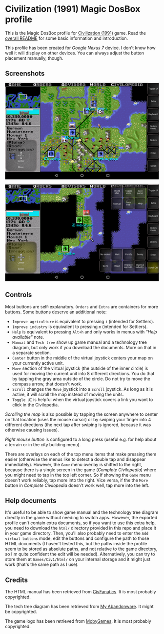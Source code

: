 # Civilization (1991) Magic DosBox profile

This is the Magic DosBox profile for [Civilization (1991)][MobyGames] game.
Read the [overall README] for some basic information and introduction.

This profile has been created for *Google Nexus 7* device. I don't know how
well it will display on other devices. You can always adjust the button
placement manually, though.

## Screenshots
![screenshot 1][screen1]

![screenshot 2][screen2]

## Controls

Most buttons are self-explanatory. `Orders` and `Extra` are containers for more
buttons. Some buttons deserve an additional note:
* `Improve agriculture` is equivalent to pressing `i` (intended for Settlers).
* `Improve industry` is equivalent to pressing `m` (intended for Settlers).
* `Help` is equivalent to pressing `Alt+h` and only works in menus with
  *"Help available"* note.
* `Manual` and `Tech tree` show up game manual and a technology tree diagram,
  but only work if you download the documents. More on that in a separate
  section.
* `Center` button in the middle of the virtual joystick centers your map on
  your currently active unit.
* `Move` section of the virtual joystick (the outside of the inner circle) is
  used for moving the current unit into 8 different directions. You do that by
  tapping the gray area outside of the circle. Do not try to move the compass
  arrow, that doesn't work.
* `Scroll` changes the `Move` joystick into a `Scroll` joystick. As long as it
  is active, it will scroll the map instead of moving the units.
* `Toggle UI` is helpful when the virtual joystick covers a link you want to
  click in the Civilopedia.

*Scrolling the map* is also possible by tapping the screen anywhere to center
on that location (uses the mouse cursor) or by swiping your finger into 4
different directions (the next tap after swiping is ignored, because it was
otherwise causing issues).

*Right mouse button* is configured to a long press (useful e.g. for help about
a terrain or in the city building menu).

There are overlays on each of the top menu items that make pressing them
easier (otherwise the menus like to detect a double tap and disappear
immediately). However, the `Game` menu overlay is shifted to the right,
because there is a single screen in the game (*Complete Civilopedia*) where
you might need to tap in the top left corner. So if showing the `Game` menu
doesn't work reliably, tap more into the right. Vice versa, if the the `More`
button in *Complete Civilopedia* doesn't work well, tap more into the left.

## Help documents

It's useful to be able to show game manual and the technology tree diagram
directly in the game without needing to switch apps. However, the exported
profile can't contain extra documents, so if you want to use this extra help,
you need to download the `html/` directory provided in this repo and place it
in your game directory. Then, you'll also probably need to enter the `Add
virtual buttons` mode, edit the buttons and configure the path to those
HTML documents (I haven't tested this, but the paths inside the profile seem
to be stored as absolute paths, and not relative to the game directory, so
I'm quite confident the edit will be needed). Alternatively, you can try to
store them at `Games/Civ1/html/` on your internal storage and it might just
work (that's the same path as I use).

## Credits

The HTML manual has been retrieved from [CivFanatics]. It is most probably
copyrighted.

The tech tree diagram has been retrieved from [My Abandonware]. It might be
copyrighted.

The game logo has been retrieved from [MobyGames]. It is most probably
copyrighted.

[MobyGames]: https://www.mobygames.com/game/dos/sid-meiers-civilization
[overall README]: ../README.md
[screen1]: screen1.png
[screen2]: screen2.png
[CivFanatics]: https://www.civfanatics.com/civ1/manuals/
[My Abandonware]: https://www.myabandonware.com/game/sid-meier-s-civilization-1nj
